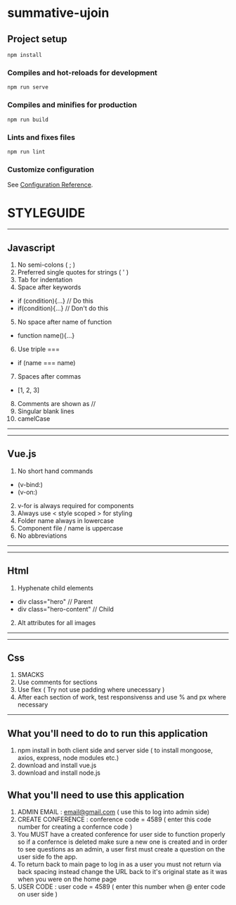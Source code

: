 # summative-ujoin

## Project setup
```
npm install
```

### Compiles and hot-reloads for development
```
npm run serve
```

### Compiles and minifies for production
```
npm run build
```

### Lints and fixes files
```
npm run lint
```

### Customize configuration
See [Configuration Reference](https://cli.vuejs.org/config/).


# STYLEGUIDE
 ___
 ## Javascript
 1. No semi-colons ( ; )
 2. Preferred single quotes for strings ( ' )
 3. Tab for indentation 
 4. Space after keywords 
 - if (condition){...} // Do this
 - if(condition){...} // Don't do this
5. No space after name of function
 - function name(){...}
6. Use triple ===
 - if (name === name)
7. Spaces after commas 
 - [1, 2, 3]
8. Comments are shown as //
9. Singular blank lines 
10. camelCase 
___
___
 
## Vue.js
1. No short hand commands 
 - (v-bind:)
 - (v-on:)
2. v-for is always required for components
3. Always use < style scoped > for styling
4. Folder name always in lowercase
5. Component file / name is uppercase 
6. No abbreviations
___
___
## Html
 
1. Hyphenate child elements 
 - div class="hero" // Parent
 - div class="hero-content" // Child
2. Alt attributes for all images
___
___
 
## Css
1. SMACKS
2. Use comments for sections
3. Use flex ( Try not use padding where unecessary )
4. After each section of work, test responsivenss and use % and px where necessary
___


 
## What you'll need to do to run this application 
 
1. npm install in both client side and server side ( to install mongoose, axios, express, node modules etc.)
2. download and install vue.js 
3. download and install node.js
 
## What you'll need to use this application 
 
1. ADMIN EMAIL : email@gmail.com ( use this to log into admin side)
2. CREATE CONFERENCE : conference code = 4589 ( enter this code number for creating a confernce code )
3. You MUST have a created conference for user side to function properly so if a confernce is deleted make sure a new one is created and in order to see questions as an admin, a user first must create a question on the user side fo the app.
4. To return back to main page to log in as a user you must not return via back spacing instead change the URL back to it's original state as it was when you were on the home page
5. USER CODE : user code = 4589 ( enter this number when @ enter code on user side )